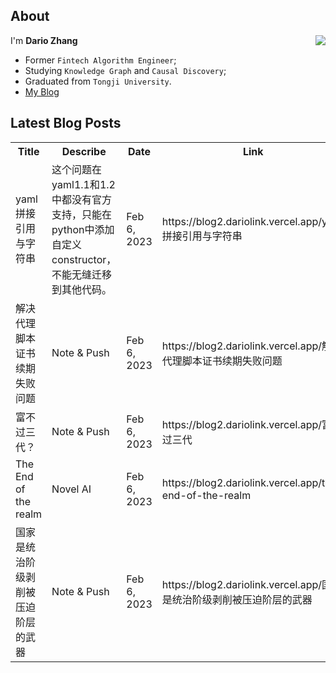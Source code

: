 ## About

<img align="right" src="https://github-readme-stats.vercel.app/api?username=dario-github&show_icons=true&icon_color=green&text_color=blue&bg_color=00000000&hide_title=true&hide_border=true" />

I'm **Dario Zhang**

- Former `Fintech Algorithm Engineer`;
- Studying `Knowledge Graph` and `Causal Discovery`;
- Graduated from `Tongji University`.
- [My Blog](https://blog.dariolink.vercel.app/)

<!--START_SECTION:waka-->
<!--END_SECTION:waka-->

## Latest Blog Posts

<table>
  <tr><th>Title</th><th>Describe</th><th>Date</th><th>Link</th></tr>
  <!-- BLOG-POST-LIST:START --><tr><td>yaml拼接引用与字符串</td><td>这个问题在yaml1.1和1.2中都没有官方支持，只能在python中添加自定义constructor，不能无缝迁移到其他代码。</td><td>Feb 6, 2023</td><td>https://blog2.dariolink.vercel.app/yaml拼接引用与字符串</td></tr><tr><td>解决代理脚本证书续期失败问题</td><td>Note &amp; Push</td><td>Feb 6, 2023</td><td>https://blog2.dariolink.vercel.app/解决代理脚本证书续期失败问题</td></tr><tr><td>富不过三代？</td><td>Note &amp; Push</td><td>Feb 6, 2023</td><td>https://blog2.dariolink.vercel.app/富不过三代</td></tr><tr><td>The End of the realm</td><td>Novel AI</td><td>Feb 6, 2023</td><td>https://blog2.dariolink.vercel.app/the-end-of-the-realm</td></tr><tr><td>国家是统治阶级剥削被压迫阶层的武器</td><td>Note &amp; Push</td><td>Feb 6, 2023</td><td>https://blog2.dariolink.vercel.app/国家是统治阶级剥削被压迫阶层的武器</td></tr><!-- BLOG-POST-LIST:END -->
</table>
